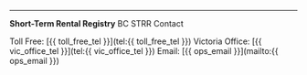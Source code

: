 ---

**Short-Term Rental Registry**
BC STRR Contact

Toll Free: [{{ toll_free_tel }}](tel:{{ toll_free_tel }})
Victoria Office: [{{ vic_office_tel }}](tel:{{ vic_office_tel }})
Email: [{{ ops_email }}](mailto:{{ ops_email }})
